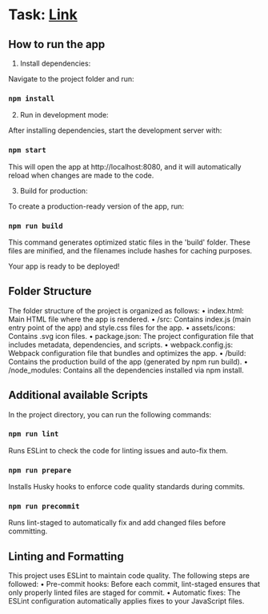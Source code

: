 # Task: [Link](https://docs.google.com/document/d/1zpXXeSae-BlcxPKgw3DhxZA92cspVailrPYoaXSYrW8/edit?tab=t.0#heading=h.rtfo3o71ktll)

## How to run the app

1. Install dependencies:

Navigate to the project folder and run:

### `npm install`

2. Run in development mode:

After installing dependencies, start the development server with:

### `npm start`

This will open the app at http://localhost:8080, and it will automatically reload when changes are made to the code.

3. Build for production:

To create a production-ready version of the app, run:

### `npm run build`

This command generates optimized static files in the 'build' folder. These files are minified, and the filenames include hashes for caching purposes.

Your app is ready to be deployed!

## Folder Structure

The folder structure of the project is organized as follows:
• index.html: Main HTML file where the app is rendered.
• /src: Contains index.js (main entry point of the app) and style.css files for the app.
• assets/icons: Contains .svg icon files.
• package.json: The project configuration file that includes metadata, dependencies, and scripts.
• webpack.config.js: Webpack configuration file that bundles and optimizes the app.
• /build: Contains the production build of the app (generated by npm run build).
• /node_modules: Contains all the dependencies installed via npm install.

## Additional available Scripts

In the project directory, you can run the following commands:

### `npm run lint`

Runs ESLint to check the code for linting issues and auto-fix them.

### `npm run prepare`

Installs Husky hooks to enforce code quality standards during commits.

### `npm run precommit`

Runs lint-staged to automatically fix and add changed files before committing.

## Linting and Formatting

This project uses ESLint to maintain code quality. The following steps are followed:
• Pre-commit hooks: Before each commit, lint-staged ensures that only properly linted files are staged for commit.
• Automatic fixes: The ESLint configuration automatically applies fixes to your JavaScript files.
